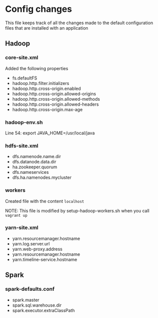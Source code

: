 # Config changes
This file keeps track of all the changes made to the default configuration files that are installed with an application

## Hadoop
### core-site.xml
Added the following properties

- fs.defaultFS
- hadoop.http.filter.initializers
- hadoop.http.cross-origin.enabled
- hadoop.http.cross-origin.allowed-origins
- hadoop.http.cross-origin.allowed-methods
- hadoop.http.cross-origin.allowed-headers
- hadoop.http.cross-origin.max-age

### hadoop-env.sh

Line 54: export JAVA_HOME=/usr/local/java

### hdfs-site.xml

- dfs.namenode.name.dir
- dfs.datanode.data.dir
- ha.zookeeper.quorum
- dfs.nameservices
- dfs.ha.namenodes.mycluster

### workers

Created file with the content ```localhost```

NOTE: This file is modified by setup-hadoop-workers.sh when you call ```vagrant up```

### yarn-site.xml

- yarn.resourcemanager.hostname
- yarn.log.server.url
- yarn.web-proxy.address
- yarn.resourcemanager.hostname
- yarn.timeline-service.hostname

## Spark

### spark-defaults.conf

- spark.master
- spark.sql.warehouse.dir
- spark.executor.extraClassPath